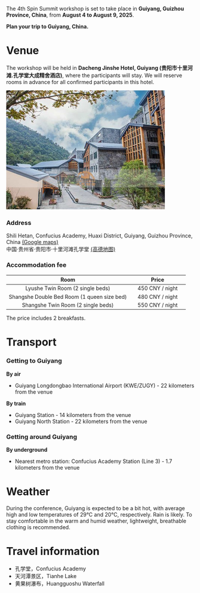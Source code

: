 The 4th Spin Summit workshop is set to take place in **Guiyang, Guizhou Province, China**, from **August 4 to August 9, 2025**. 

**Plan your trip to Guiyang, China.**

# Venue

The workshop will be held in **Dacheng Jinshe Hotel, Guiyang (贵阳市十里河滩.孔学堂大成精舍酒店)**, where the participants will stay. We will reserve rooms in advance for all confirmed participants in this hotel.

![酒店外景](assets/images/Fig1.jpg)
<!-- ![酒店房间](assets/images/Fig4.jpg) -->

### Address

Shili Hetan, Confucius Academy, Huaxi District, Guiyang, Guizhou Province, China [(Google maps)](https://maps.app.goo.gl/3pvcHKPwgRqdGVD37) <br>
中国·贵州省·贵阳市·十里河滩孔学堂 [(高德地图)](https://surl.amap.com/2H4MBvE14dxC)

### Accommodation fee

|                   **Room**                  |                       **Price**                       |
|:-------------------------------------------:|:-----------------------------------------------------:|
|       Lyushe Twin Room (2 single beds)      | &nbsp;&nbsp;&nbsp; 450 CNY / night &nbsp;&nbsp;&nbsp; |
| Shangshe Double Bed Room (1 queen size bed) | &nbsp;&nbsp;&nbsp; 480 CNY / night &nbsp;&nbsp;&nbsp; |
|      Shangshe Twin Room (2 single beds)     | &nbsp;&nbsp;&nbsp; 550 CNY / night &nbsp;&nbsp;&nbsp; |

The price includes 2 breakfasts.

# Transport

### Getting to Guiyang

**By air**

- Guiyang Longdongbao International Airport (KWE/ZUGY) - 22 kilometers from the venue

**By train**

- Guiyang Station - 14 kilometers from the venue <br>
- Guiyang North Station - 22 kilometers from the venue

### Getting around Guiyang

**By underground**
- Nearest metro station: Confucius Academy Station (Line 3) - 1.7 kilometers from the venue

# Weather

During the conference, Guiyang is expected to be a bit hot, with average high and low temperatures of 29°C and 20°C, respectively. Rain is likely. To stay comfortable in the warm and humid weather, lightweight, breathable clothing is recommended.

# Travel information

- 孔学堂，Confucius Academy
- 天河潭景区，Tianhe Lake
- 黄果树瀑布，Huangguoshu Waterfall
